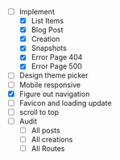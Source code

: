 - [ ] Implement
    - [x] List Items
    - [x] Blog Post
    - [x] Creation
    - [x] Snapshots
    - [x] Error Page 404
    - [x] Error Page 500
- [ ] Design theme picker
- [ ] Mobile responsive
- [x] Figure out navigation
- [ ] Favicon and loading update
- [ ] scroll to top
- [ ] Audit
     - [ ] All posts
     - [ ] All creations
     - [ ] All Routes
